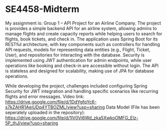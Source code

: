 # SE4458-Midterm
My assignment is: Group 1 – API Project for an Airline Company.
The project is provides a simple backend API for an airline system, allowing admins to manage flights and create capacity reports while helping users to search for flights, book tickets, and check in. The application uses Spring Boot for its RESTful architecture, with key components such as controllers for handling API requests, models for representing data entities (e.g., Flight, Ticket, User), and repositories for interacting with the database. Security is implemented using JWT authentication for admin endpoints, while user operations like booking and check-in are accessible without login. The API is stateless and designed for scalability, making use of JPA for database operations.

While developing the project, challenges included configuring Spring Security for JWT integration and handling specific scenarios like recurring flights and error messages. 
Video link: https://drive.google.com/file/d/1DdYgfqYc6-s7kZAHR1AeiUDq4YTBOZML/view?usp=sharing
Data Model (File has been seperately uploaded in the repository): https://drive.google.com/file/d/1lV0Vi6Wd_zka5XwkoOMFG_Elz-5P_thJ/view?usp=sharing

